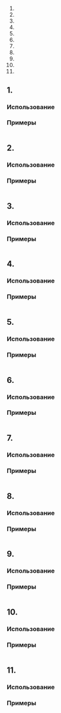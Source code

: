 # 
1. [](#1)
2. [](#2)
3. [](#3)
4. [](#4)
5. [](#5)
6. [](#6)
7. [](#7)
8. [](#8)
9. [](#9)
10. [](#10)
11. [](#11)


## <div id="1">1. </div>
>
### Использование
### Примеры
```python

```


## <div id="2">2. </div>
>
### Использование
### Примеры
```python

```


## <div id="3">3. </div>
>
### Использование
### Примеры
```python

```


## <div id="4">4. </div>
>
### Использование
### Примеры
```python

```


## <div id="5">5. </div>
>
### Использование
### Примеры
```python

```


## <div id="6">6. </div>
>
### Использование
### Примеры
```python

```


## <div id="7">7. </div>
>
### Использование
### Примеры
```python

```


## <div id="8">8. </div>
>
### Использование
### Примеры
```python

```


## <div id="9">9. </div>
>
### Использование
### Примеры
```python

```


## <div id="10">10. </div>
>
### Использование
### Примеры
```python

```


## <div id="11">11. </div>
>
### Использование
### Примеры
```python

```
